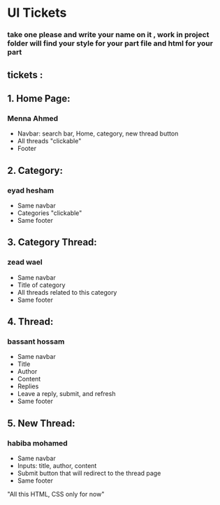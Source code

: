 # UI Tickets
### take one please and write your name on it ,  work in project folder will find your style for your part file and html for your part

## tickets : 
## 1. **Home Page**:
### Menna Ahmed 
   - Navbar: search bar, Home, category, new thread button
   - All threads "clickable"
   - Footer

## 2. **Category**:
### eyad hesham
   - Same navbar
   - Categories "clickable"
   - Same footer

## 3. **Category Thread**:
### zead wael
   - Same navbar
   - Title of category
   - All threads related to this category
   - Same footer

## 4. **Thread**: 
### bassant hossam
   - Same navbar
   - Title
   - Author
   - Content
   - Replies
   - Leave a reply, submit, and refresh
   - Same footer

## 5. **New Thread**:
### habiba mohamed
   - Same navbar
   - Inputs: title, author, content
   - Submit button that will redirect to the thread page
   - Same footer

"All this HTML, CSS only for now"
